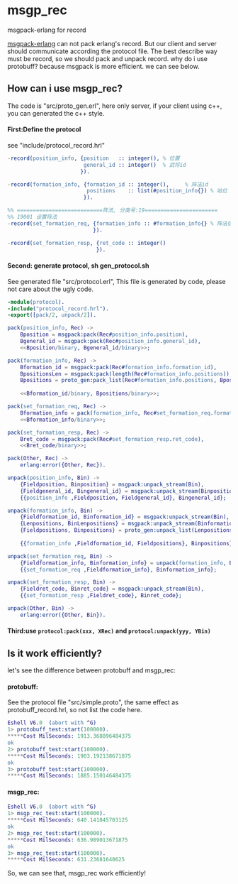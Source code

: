 msgp_rec
========

msgpack-erlang for record


[msgpack-erlang](https://github.com/msgpack/msgpack-erlang) can not pack erlang's record.
But our client and server should communicate according the protocol file.
The best describe way must be record, so we should pack and unpack record.
why do i use protobuff? because msgpack is more efficient. we can see below.

How can i use msgp_rec?
-----------------------
The code is "src/proto_gen.erl", here only server, if your client using c++, you can generated the c++ style.

#### First:Define the protocol
see "include/protocol_record.hrl"
```erlang
-record(position_info, {position   :: integer(), % 位置
                        general_id :: integer()  % 武将id
                       }).

-record(formation_info, {formation_id :: integer(),		% 阵法id
                         positions    :: list(#position_info{})	% 站位
                        }).

%% ===========================阵法, 分类号:19=======================
%% 19001 设置阵法
-record(set_formation_req, {formation_info :: #formation_info{}	% 阵法信息
                           }).

-record(set_formation_resp, {ret_code :: integer() 
                            }).

```

#### Second: generate protocol, sh gen_protocol.sh
See generated file "src/protocol.erl", This file is generated by code, please not care about the ugly code.
```erlang
-module(protocol).
-include("protocol_record.hrl").
-export([pack/2, unpack/2]).

pack(position_info, Rec) ->
    Bposition = msgpack:pack(Rec#position_info.position),
    Bgeneral_id = msgpack:pack(Rec#position_info.general_id),
    <<Bposition/binary, Bgeneral_id/binary>>;

pack(formation_info, Rec) ->
    Bformation_id = msgpack:pack(Rec#formation_info.formation_id),
    BpositionsLen = msgpack:pack(length(Rec#formation_info.positions)),
    Bpositions = proto_gen:pack_list(Rec#formation_info.positions, BpositionsLen, {record,
                                                                                   position_info}),
    <<Bformation_id/binary, Bpositions/binary>>;

pack(set_formation_req, Rec) ->
    Bformation_info = pack(formation_info, Rec#set_formation_req.formation_info),
    <<Bformation_info/binary>>;

pack(set_formation_resp, Rec) ->
    Bret_code = msgpack:pack(Rec#set_formation_resp.ret_code),
    <<Bret_code/binary>>;

pack(Other, Rec) ->
    erlang:error({Other, Rec}).

unpack(position_info, Bin) ->
    {Fieldposition, Binposition} = msgpack:unpack_stream(Bin),
    {Fieldgeneral_id, Bingeneral_id} = msgpack:unpack_stream(Binposition),
    {{position_info ,Fieldposition, Fieldgeneral_id}, Bingeneral_id};

unpack(formation_info, Bin) ->
    {Fieldformation_id, Binformation_id} = msgpack:unpack_stream(Bin),
    {Lenpositions, BinLenpositions} = msgpack:unpack_stream(Binformation_id),
    {Fieldpositions, Binpositions} = proto_gen:unpack_list(Lenpositions, BinLenpositions, [], {record,
                                                                                               position_info}),
    {{formation_info ,Fieldformation_id, Fieldpositions}, Binpositions};

unpack(set_formation_req, Bin) ->
    {Fieldformation_info, Binformation_info} = unpack(formation_info, Bin),
    {{set_formation_req ,Fieldformation_info}, Binformation_info};

unpack(set_formation_resp, Bin) ->
    {Fieldret_code, Binret_code} = msgpack:unpack_stream(Bin),
    {{set_formation_resp ,Fieldret_code}, Binret_code};

unpack(Other, Bin) ->
    erlang:error({Other, Bin}).
```
#### Third:use `protocol:pack(xxx, XRec)` and `protocol:unpack(yyy, YBin)`

Is it work efficiently?
-----------------------
let's see the difference between protobuff and msgp_rec:
#### protobuff:
See the protocol file "src/simple.proto", the same effect as protobuff_record.hrl, so not list the code here.
```erlang
Eshell V6.0  (abort with ^G)
1> protobuff_test:start(100000).
*****Cost MilSeconds: 1913.368896484375
ok
2> protobuff_test:start(100000).
*****Cost MilSeconds: 1903.192138671875
ok
3> protobuff_test:start(100000).
*****Cost MilSeconds: 1885.150146484375
```
#### msgp_rec:
```erlang
Eshell V6.0  (abort with ^G)
1> msgp_rec_test:start(100000).
*****Cost MilSeconds: 640.141845703125
ok
2> msgp_rec_test:start(100000).
*****Cost MilSeconds: 636.989013671875
ok
3> msgp_rec_test:start(100000).
*****Cost MilSeconds: 631.23681640625
```

So, we can see that, msgp_rec work efficiently!


